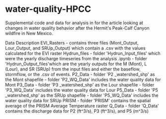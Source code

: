 # water-quality-HPCC
Supplemental code and data for analysis in for the article looking at changes in water quality behavior after the Hermit's Peak-Calf Canyon wildfire in New Mexico.

Data Description
  EVI_Rasters 
    - contains three files (Mont_Output, Lour_Output, and SRUp_Output) which contain a .csv with the values calculated for the EVI raster
  Hydrun_files
    - folder 'Hydrun_Input_files' which were the yearly discharge timeseries from the analysis .ipynb
    - folder 'Hydrun_Output_files'which are the yearly outputs for the M (Mont), L (Lour), and SR (SRUp) from the input files and either the baseflow, stormflow, or the .csv of events.
  P2_Data 
    - folder 'P2 _watershed_shp' as the Mont shapefile
    - folder 'P2_WQ_Data' includes the water quality data for Mont
  P3_Data
    - folder 'P3 _watershed_shp' as the Lour shapefile
    - folder 'P3_WQ_Data' includes the water quality data for Lour
  P5_Data
    - folder 'P5 _watershed_shp' as the SRUp shapefile
    - folder 'P5_WQ_Data' includes the water quality data for SRUp
  PRISM
    - folder 'PRISM' contains the spatial average of the PRISM Average Temperature raster
  Q_Data
    - folder 'Q_Data' contains the discharge data for P2 (ft^3/s), P3 (ft^3/s), and P5 (m^3/s)
